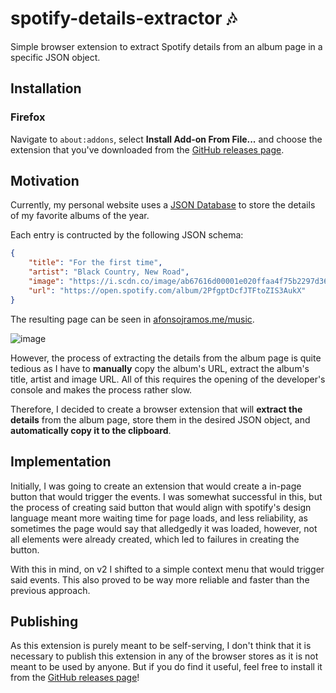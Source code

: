 #  spotify-details-extractor 🎶 

Simple browser extension to extract Spotify details from an album page in a specific JSON object.

## Installation


### Firefox

Navigate to `about:addons`, select **Install Add-on From File...** and choose the extension that you've downloaded from the [GitHub releases page](https://github.com/afonsojramos/spotify-details-extractor/releases/latest).

## Motivation

Currently, my personal website uses a [JSON Database](https://github.com/afonsojramos/afonsojramos.me/blob/main/data/music.json) to store the details of my favorite albums of the year.

Each entry is contructed by the following JSON schema:

```json
{
    "title": "For the first time",
    "artist": "Black Country, New Road",
    "image": "https://i.scdn.co/image/ab67616d00001e020ffaa4f75b2297d36ff1e0ad",
    "url": "https://open.spotify.com/album/2PfgptDcfJTFtoZIS3AukX"
}
```

The resulting page can be seen in [afonsojramos.me/music](afonsojramos.me/music). 

![image](https://user-images.githubusercontent.com/19473034/142782818-40620f75-f867-44b6-84ac-5cafcabbfcc9.png)

However, the process of extracting the details from the album page is quite tedious as I have to **manually** copy the album's URL, extract the album's title, artist and image URL. All of this requires the opening of the developer's console and makes the process rather slow.

Therefore, I decided to create a browser extension that will **extract the details** from the album page, store them in the desired JSON object, and **automatically copy it to the clipboard**.

## Implementation

Initially, I was going to create an extension that would create a in-page button that would trigger the events. I was somewhat successful in this, but the process of creating said button that would align with spotify's design language meant more waiting time for page loads, and less reliability, as sometimes the page would say that alledgedly it was loaded, however, not all elements were already created, which led to failures in creating the button.

With this in mind, on v2 I shifted to a simple context menu that would trigger said events. This also proved to be way more reliable and faster than the previous approach.

## Publishing

As this extension is purely meant to be self-serving, I don't think that it is necessary to publish this extension in any of the browser stores as it is not meant to be used by anyone. But if you do find it useful, feel free to install it from the [GitHub releases page](https://github.com/afonsojramos/spotify-details-extractor/releases/latest)!